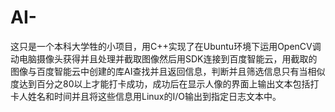 # AI-
这只是一个本科大学牲的小项目，用C++实现了在Ubuntu环境下运用OpenCV调动电脑摄像头获得并且处理并截取图像然后用SDK连接到百度智能云，用截取的图像与百度智能云中创建的库AI查找并且返回信息，判断并且筛选信息只有当相似度达到百分之80以上才能打卡成功，成功后在显示人像的界面上输出文本包括打卡人姓名和时间并且将这些信息用Linux的I/O输出到指定日志文本中。
